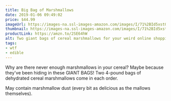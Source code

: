 ```yaml
---
title: Big Bag of Marshmallows
date: 2019-01-06 09:49:02
price: $44.99
imageUrl: https://images-na.ssl-images-amazon.com/images/I/71%2BId5xst0L._SX522_.jpg
thumbnail: https://images-na.ssl-images-amazon.com/images/I/71%2BId5xst0L._SR600,315_.jpg
productLink: https://amzn.to/2SE64hW
alt: Two giant bags of cereal marshmallows for your weird online shopping needs.
tags:
- wtf
- edible
---
```


Why are there never enough marshmallows in your cereal? Maybe because they've been hiding in these GIANT BAGS! Two 4-pound bags of dehydrated cereal marshmallows come in each order.

May contain marshmallow dust (every bit as delicious as the mallows themselves).
